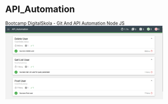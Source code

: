 # API_Automation
Bootcamp DigitalSkola - Git And API Automation Node JS
<img src="./Img/Hasil.png" alt="Nama Alternatif" width="500"/>
